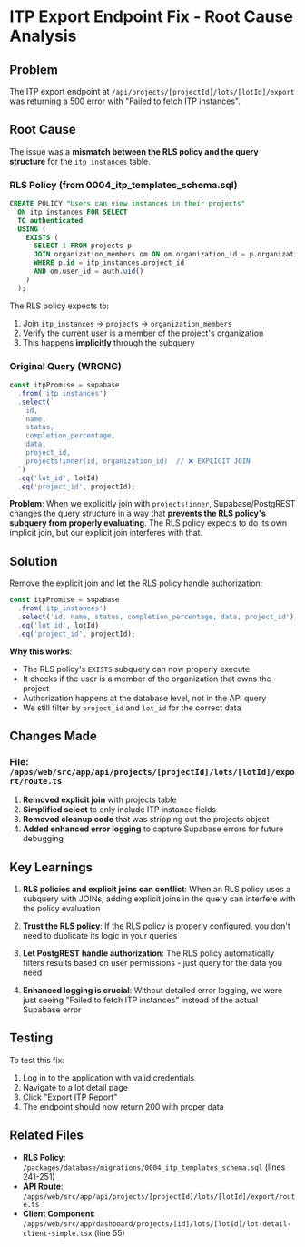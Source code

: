 # ITP Export Endpoint Fix - Root Cause Analysis

## Problem
The ITP export endpoint at `/api/projects/[projectId]/lots/[lotId]/export` was returning a 500 error with "Failed to fetch ITP instances".

## Root Cause

The issue was a **mismatch between the RLS policy and the query structure** for the `itp_instances` table.

### RLS Policy (from 0004_itp_templates_schema.sql)
```sql
CREATE POLICY "Users can view instances in their projects"
  ON itp_instances FOR SELECT
  TO authenticated
  USING (
    EXISTS (
      SELECT 1 FROM projects p
      JOIN organization_members om ON om.organization_id = p.organization_id
      WHERE p.id = itp_instances.project_id
      AND om.user_id = auth.uid()
    )
  );
```

The RLS policy expects to:
1. Join `itp_instances` → `projects` → `organization_members`
2. Verify the current user is a member of the project's organization
3. This happens **implicitly** through the subquery

### Original Query (WRONG)
```typescript
const itpPromise = supabase
  .from('itp_instances')
  .select(`
    id,
    name,
    status,
    completion_percentage,
    data,
    project_id,
    projects!inner(id, organization_id)  // ❌ EXPLICIT JOIN
  `)
  .eq('lot_id', lotId)
  .eq('project_id', projectId);
```

**Problem**: When we explicitly join with `projects!inner`, Supabase/PostgREST changes the query structure in a way that **prevents the RLS policy's subquery from properly evaluating**. The RLS policy expects to do its own implicit join, but our explicit join interferes with that.

## Solution

Remove the explicit join and let the RLS policy handle authorization:

```typescript
const itpPromise = supabase
  .from('itp_instances')
  .select('id, name, status, completion_percentage, data, project_id')
  .eq('lot_id', lotId)
  .eq('project_id', projectId);
```

**Why this works**:
- The RLS policy's `EXISTS` subquery can now properly execute
- It checks if the user is a member of the organization that owns the project
- Authorization happens at the database level, not in the API query
- We still filter by `project_id` and `lot_id` for the correct data

## Changes Made

### File: `/apps/web/src/app/api/projects/[projectId]/lots/[lotId]/export/route.ts`

1. **Removed explicit join** with projects table
2. **Simplified select** to only include ITP instance fields
3. **Removed cleanup code** that was stripping out the projects object
4. **Added enhanced error logging** to capture Supabase errors for future debugging

## Key Learnings

1. **RLS policies and explicit joins can conflict**: When an RLS policy uses a subquery with JOINs, adding explicit joins in the query can interfere with the policy evaluation

2. **Trust the RLS policy**: If the RLS policy is properly configured, you don't need to duplicate its logic in your queries

3. **Let PostgREST handle authorization**: The RLS policy automatically filters results based on user permissions - just query for the data you need

4. **Enhanced logging is crucial**: Without detailed error logging, we were just seeing "Failed to fetch ITP instances" instead of the actual Supabase error

## Testing

To test this fix:
1. Log in to the application with valid credentials
2. Navigate to a lot detail page
3. Click "Export ITP Report"
4. The endpoint should now return 200 with proper data

## Related Files

- **RLS Policy**: `/packages/database/migrations/0004_itp_templates_schema.sql` (lines 241-251)
- **API Route**: `/apps/web/src/app/api/projects/[projectId]/lots/[lotId]/export/route.ts`
- **Client Component**: `/apps/web/src/app/dashboard/projects/[id]/lots/[lotId]/lot-detail-client-simple.tsx` (line 55)
